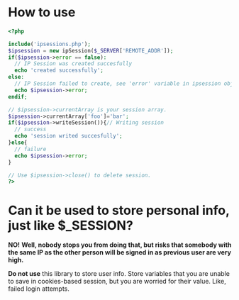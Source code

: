 # How to use
```php
<?php

include('ipsessions.php');
$ipsession = new ipSession($_SERVER['REMOTE_ADDR']);
if($ipsession->error == false):
  // IP Session was created succesfully
  echo 'created successfully';
else:
  // IP Session failed to create, see 'error' variable in ipsession object.
  echo $ipsession->error;
endif;

// $ipsession->currentArray is your session array.
$ipsession->currentArray['foo']='bar';
if($ipsession->writeSession()){// Writing session
  // success
  echo 'session writed succesfully';
}else{
  // failure
  echo $ipsession->error;
}

// Use $ipsession->close() to delete session.
?>
```

# Can it be used to store personal info, just like $_SESSION?
**NO!**
__Well, nobody stops you from doing that, but risks that somebody with the same IP as the other person will be signed in as previous user are very high.__

**Do not use** this library to store user info. 
Store variables that you are unable to save in cookies-based session, but you are worried for their value.
Like, failed login attempts. 
